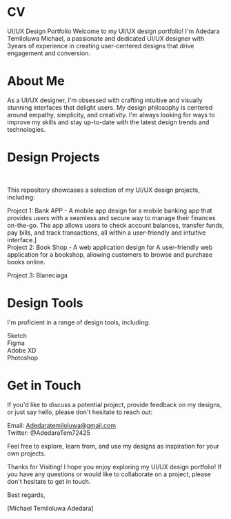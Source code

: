 # CV
UI/UX Design Portfolio
Welcome to my UI/UX design portfolio! I'm Adedara Temiloluwa Michael, a passionate and dedicated UI/UX designer with 3years of experience in creating user-centered designs that drive engagement and conversion.

# About Me
As a UI/UX designer, I'm obsessed with crafting intuitive and visually stunning interfaces that delight users. My design philosophy is centered around empathy, simplicity, and creativity. I'm always looking for ways to improve my skills and stay up-to-date with the latest design trends and technologies.

# Design Projects
<br>

This repository showcases a selection of my UI/UX design projects, including:

Project 1: Bank APP - A mobile app design for a mobile banking app that provides users with a seamless and secure way to manage their finances on-the-go. The app allows users to check account balances, transfer funds, pay bills, and track transactions, all within a user-friendly and intuitive interface.]
<br>
Project 2: Book Shop - A web application design for  A user-friendly web application for a bookshop, allowing customers to browse and purchase books online.
<br>

Project 3: Blaneciaga 

# Design Tools
 I'm proficient in a range of design tools, including:

Sketch
<br>
Figma
<br>
Adobe XD
<br>
Photoshop 

# Get in Touch

If you'd like to discuss a potential project, provide feedback on my designs, or just say hello, please don't hesitate to reach out:

Email: Adedaratemiloluwa@gmail.com 
<br>
Twitter: @AdedaraTem72425

Feel free to explore, learn from, and use my designs as inspiration for your own projects.

Thanks for Visiting!
I hope you enjoy exploring my UI/UX design portfolio! If you have any questions or would like to collaborate on a project, please don't hesitate to get in touch.

Best regards,

[Michael Temiloluwa Adedara]
